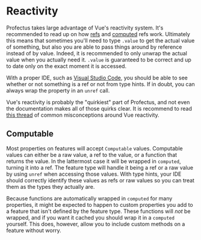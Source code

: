 # Reactivity

Profectus takes large advantage of Vue's reactivity system. It's recommended to read up on how [refs](https://vuejs.org/guide/essentials/reactivity-fundamentals.html#reactive-variables-with-ref) and [computed](https://vuejs.org/guide/essentials/computed.html) refs work. Ultimately this means that sometimes you'll need to type `.value` to get the actual value of something, but also you are able to pass things around by reference instead of by value. Indeed, it is recommended to only unwrap the actual value when you actually need it. `.value` is guaranteed to be correct and up to date only on the exact moment it is accessed.

With a proper IDE, such as [Visual Studio Code](../getting-started/setup#visual-studio-code-setup), you should be able to see whether or not something is a ref or not from type hints. If in doubt, you can always wrap the property in an `unref` call.

Vue's reactivity is probably the "quirkiest" part of Profectus, and not even the documentation makes all of those quirks clear. It is recommend to read [this thread](https://github.com/vuejs/docs/issues/849) of common misconceptions around Vue reactivity.

## Computable

Most properties on features will accept `Computable` values. Computable values can either be a raw value, a ref to the value, or a function that returns the value. In the lattermost case it will be wrapped in `computed`, turning it into a ref. The feature type will handle it being a ref or a raw value by using `unref` when accessing those values. With type hints, your IDE should correctly identify these values as refs or raw values so you can treat them as the types they actually are.

Because functions are automatically wrapped in `computed` for many properties, it might be expected to happen to custom properties you add to a feature that isn't defined by the feature type. These functions will _not_ be wrapped, and if you want it cached you should wrap it in a `computed` yourself. This does, however, allow you to include custom methods on a feature without worry.
